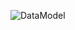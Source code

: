 ![DataModel](http://www.plantuml.com/plantuml/proxy?cache=no&src=https://raw.githubusercontent.com/oleksandrblazhko/ai-214-miroshnichenko/main/2-SoftwareDesign/2.7-PlantUML/DataModel.puml)
